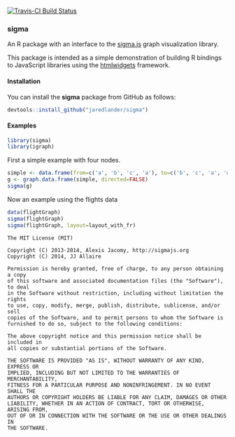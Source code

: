 <!-- README.md is generated from README.Rmd. Please edit that file -->
[![Travis-CI Build Status](https://travis-ci.org/jaredlander/sigma.svg?branch=master)](https://travis-ci.org/jaredlander/sigma)

### sigma

An R package with an interface to the [sigma.js](http://sigmajs.org) graph visualization library.

This package is intended as a simple demonstration of building R bindings to JavaScript libraries using the [htmlwidgets](https://github.com/ramnathv/htmlwidgets) framework.

#### Installation

You can install the **sigma** package from GitHub as follows:

``` r
devtools::install_github("jaredlander/sigma")
```

#### Examples

``` r
library(sigma)
library(igraph)
```

First a simple example with four nodes.

``` r
simple <- data.frame(from=c('a', 'b', 'c', 'a'), to=c('b', 'c', 'a', 'd'), stringsAsFactors=FALSE)
g <- graph.data.frame(simple, directed=FALSE)
sigma(g)
```

Now an example using the flights data

``` r
data(flightGraph)
sigma(flightGraph)
sigma(flightGraph, layout=layout_with_fr)
```

    The MIT License (MIT)

    Copyright (C) 2013-2014, Alexis Jacomy, http://sigmajs.org
    Copyright (C) 2014, JJ Allaire

    Permission is hereby granted, free of charge, to any person obtaining a copy
    of this software and associated documentation files (the "Software"), to deal
    in the Software without restriction, including without limitation the rights
    to use, copy, modify, merge, publish, distribute, sublicense, and/or sell
    copies of the Software, and to permit persons to whom the Software is
    furnished to do so, subject to the following conditions:

    The above copyright notice and this permission notice shall be included in
    all copies or substantial portions of the Software.

    THE SOFTWARE IS PROVIDED "AS IS", WITHOUT WARRANTY OF ANY KIND, EXPRESS OR
    IMPLIED, INCLUDING BUT NOT LIMITED TO THE WARRANTIES OF MERCHANTABILITY,
    FITNESS FOR A PARTICULAR PURPOSE AND NONINFRINGEMENT. IN NO EVENT SHALL THE
    AUTHORS OR COPYRIGHT HOLDERS BE LIABLE FOR ANY CLAIM, DAMAGES OR OTHER
    LIABILITY, WHETHER IN AN ACTION OF CONTRACT, TORT OR OTHERWISE, ARISING FROM,
    OUT OF OR IN CONNECTION WITH THE SOFTWARE OR THE USE OR OTHER DEALINGS IN
    THE SOFTWARE.
